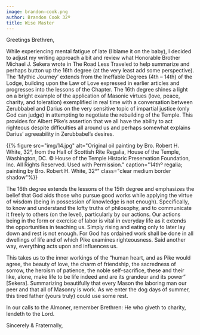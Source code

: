 ```yaml
---
image: brandon-cook.png
author: Brandon Cook 32º
title: Wise Master
---
```


Greetings Brethren,

While experiencing mental fatigue of late (I blame it on the baby), I decided to adjust my writing approach a bit and review what Honorable Brother Michael J. Sekera wrote in The Road Less Traveled to help summarize and perhaps button up the 16th degree (at the very least add some perspective). The ‘Mythic Journey’ extends from the Ineffable Degrees (4th – 14th) of the Lodge, building upon the Law of Love expressed in earlier articles and progresses into the lessons of the Chapter. The 16th degree shines a light on a bright example of the application of Masonic virtues (love, peace, charity, and toleration) exemplified in real time with a conversation between Zerubbabel and Darius on the very sensitive topic of impartial justice (only God can judge) in attempting to negotiate the rebuilding of the Temple. This provides for Albert Pike’s assertion that we all have the ability to act righteous despite difficulties all around us and perhaps somewhat explains Darius’ agreeability in Zerubbabel’s desires.

{{% figure src="img/14.jpg" alt="Original oil painting by Bro. Robert H. White, 32°, from the Hall of Scottish Rite Regalia, House of the Temple, Washington, DC. © House of the Temple Historic Preservation Foundation, Inc. All Rights Reserved. Used with Permission." caption="14thº regalia; painting by Bro. Robert H. White, 32°" class="clear medium border shadow"%}}

The 16th degree extends the lessons of the 15th degree and emphasizes the belief that God aids those who pursue good works while applying the virtue of wisdom (being in possession of knowledge is not enough). Specifically, to know and understand the lofty truths of philosophy, and to communicate it freely to others (on the level), particularly by our actions. Our actions being in the form or exercise of labor is vital in everyday life as it extends the opportunities in teaching us. Simply rising and eating only to later lay down and rest is not enough. For God has ordained work shall be done in all dwellings of life and of which Pike examines righteousness. Said another way, everything acts upon and influences us.

This takes us to the inner workings of the “human heart, and as Pike would agree, the beauty of love, the charm of friendship, the sacredness of sorrow, the heroism of patience, the noble self-sacrifice, these and their like, alone, make life to be life indeed and are its grandeur and its power” [Sekera]. Summarizing beautifully that every Mason the laboring man our peer and that all of Masonry is work. As we enter the dog days of summer, this tired father (yours truly) could use some rest.

In our calls to the Almoner, remember Brethren: He who giveth to charity, lendeth to the Lord.

Sincerely & Fraternally,